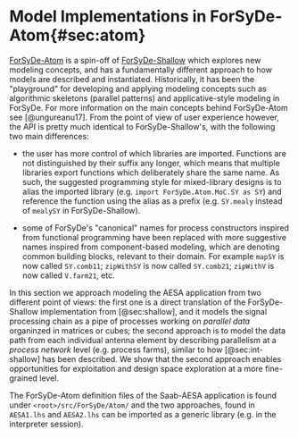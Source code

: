 # Model Implementations in ForSyDe-Atom{#sec:atom}

[ForSyDe-Atom](https://forsyde.github.io/forsyde-atom/) is a spin-off
of [ForSyDe-Shallow](https://forsyde.github.io/forsyde-shallow/) which
explores new modeling concepts, and has a fundamentally different
approach to how models are described and instantiated. Historically,
it has been the "playground" for developing and applying modeling
concepts such as algorithmic skeletons (parallel patterns) and
applicative-style modeling in ForSyDe. For more information on the
main concepts behind ForSyDe-Atom see [@ungureanu17]. From the point
of view of user experience however, the API is pretty much identical
to ForSyDe-Shallow's, with the following two main differences:

 * the user has more control of which libraries are
   imported. Functions are not distinguished by their suffix any
   longer, which means that multiple libraries export functions which
   deliberately share the same name. As such, the suggested
   programming style for mixed-library designs is to alias the
   imported library (e.g. `import ForSyDe.Atom.MoC.SY as SY`) and
   reference the function using the alias as a prefix (e.g. `SY.mealy`
   instead of `mealySY` in ForSyDe-Shallow).

 * some of ForSyDe's "canonical" names for process constructors
   inspired from functional programming have been replaced with more
   suggestive names inspired from component-based modeling, which are
   denoting common building blocks, relevant to their domain. For
   example `mapSY` is now called `SY.comb11`; `zipWithSY` is now
   called `SY.comb21`; `zipWithV` is now called `V.farm21`, etc.

In this section we approach modeling the AESA application from two
different point of views: the first one is a direct translation of the
ForSyDe-Shallow implementation from [@sec:shallow], and it models the
signal processing chain as a pipe of processes working on _parallel
data_ organinzed in matrices or cubes; the second approach is to model
the data path from each individual antenna element by describing
parallelism at a _process network_ level (e.g. process farms), similar
to how [@sec:int-shallow] has been described. We show that the second
approach enables opportunities for exploitation and design space
exploration at a more fine-grained level.

The ForSyDe-Atom definition files of the Saab-AESA application is
found under `<root>/src/ForSyDe/Atom/` and the two approaches, found
in `AESA1.lhs` and `AESA2.lhs` can be imported as a generic library
(e.g. in the interpreter session).
